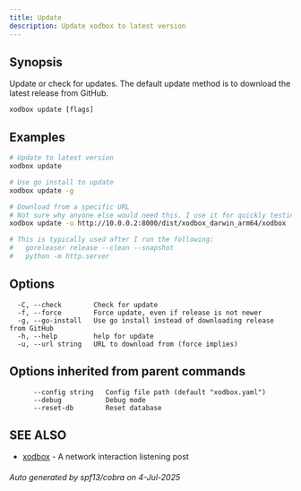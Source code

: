 ```yaml
---
title: Update
description: Update xodbox to latest version
---
```


## Synopsis

Update or check for updates.
The default update method is to download the latest release from GitHub.

```
xodbox update [flags]
```

## Examples

```bash
# Update to latest version
xodbox update
```

```bash
# Use go install to update
xodbox update -g
```

```bash
# Download from a specific URL
# Not sure why anyone else would need this. I use it for quickly testing builds on different machines.
xodbox update -u http://10.0.0.2:8000/dist/xodbox_darwin_arm64/xodbox

# This is typically used after I run the following:
#	goreleaser release --clean --snapshot
#	python -m http.server


```

## Options

```
  -C, --check        Check for update
  -f, --force        Force update, even if release is not newer
  -g, --go-install   Use go install instead of downloading release from GitHub
  -h, --help         help for update
  -u, --url string   URL to download from (force implies)
```

## Options inherited from parent commands

```
      --config string   Config file path (default "xodbox.yaml")
      --debug           Debug mode
      --reset-db        Reset database
```

## SEE ALSO

* [xodbox](_index.md)	 - A network interaction listening post

###### Auto generated by spf13/cobra on 4-Jul-2025
